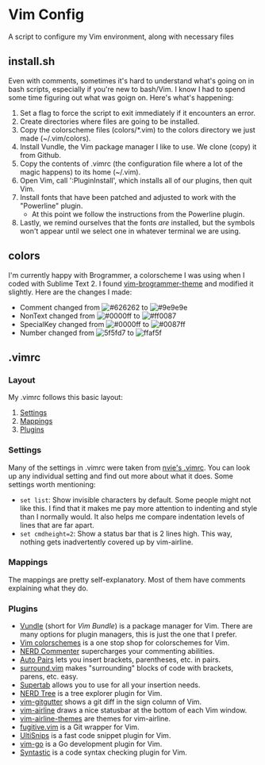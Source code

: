 # Vim Config
A script to configure my Vim environment, along with necessary files

## install.sh
Even with comments, sometimes it's hard to understand what's going on in bash
scripts, especially if you're new to bash/Vim. I know I had to spend some time figuring
out what was goign on. Here's what's happening:

1. Set a flag to force the script to exit immediately if it encounters an error.
2. Create directories where files are going to be installed.
3. Copy the colorscheme files (colors/\*.vim) to the colors directory we just made (~/.vim/colors).
4. Install Vundle, the Vim package manager I like to use. We clone (copy) it from Github.
5. Copy the contents of .vimrc (the configuration file where a lot of the magic happens) to its home (~/.vim).
6. Open Vim, call ':PluginInstall', which installs all of our plugins, then quit Vim.
7. Install fonts that have been patched and adjusted to work with the "Powerline" plugin.
   + At this point we follow the instructions from the Powerline plugin.
8. Lastly, we remind ourselves that the fonts _are_ installed, but the symbols won't appear until
	we select one in whatever terminal we are using.

## colors
I'm currently happy with Brogrammer, a colorscheme I was using when I coded with Sublime
Text 2. I found [vim-brogrammer-theme] and modified it slightly. Here are the changes I made:
+ Comment changed from ![#626262][comment-original] to ![#9e9e9e][comment-new]
+ NonText changed from ![#0000ff][nontext-original] to ![#ff0087][nontext-new]
+ SpecialKey changed from ![#0000ff][specialkey-original] to ![#0087ff][specialkey-new]
+ Number changed from ![5f5fd7][number-original] to ![ffaf5f][number-new]

[vim-brogrammer-theme]: https://github.com/marciomazza/vim-brogrammer-theme
[comment-original]: https://placehold.it/15/626262/000000?text=+ "#626262"
[comment-new]: https://placehold.it/15/9e9e9e/000000?text=+ "#9e9e9e"
[nontext-original]: https://placehold.it/15/0000ff/000000?text=+ "#0000ff"
[nontext-new]: https://placehold.it/15/ff0087/000000?text=+ "#ff0087"
[specialkey-original]: https://placehold.it/15/0000ff/000000?text=+ "#0000ff"
[specialkey-new]: https://placehold.it/15/0087ff/000000?text=+ "#0087ff"
[number-original]: https://placehold.it/15/5f5fd7/?text=+ "#5f5fd7"
[number-new]: https://placehold.it/15/ffaf5f/?text=+ "#ffaf5f"

## .vimrc
### Layout
My .vimrc follows this basic layout:
1. [Settings](https://github.com/jkclark/Vim-Setup/blob/master/.vimrc#L8)
2. [Mappings](https://github.com/jkclark/Vim-Setup/blob/master/.vimrc#L102)
3. [Plugins](https://github.com/jkclark/Vim-Setup/blob/master/.vimrc#L136)

### Settings
Many of the settings in .vimrc were taken from [nvie's .vimrc](https://github.com/nvie/vimrc/blob/master/vimrc).
You can look up any individual setting and find out more about what it does. Some settings worth mentioning:
+ `set list`: Show invisible characters by default. Some people might not like this. I find that it makes me
pay more attention to indenting and style than I normally would. It also helps me compare indentation levels
of lines that are far apart.
+ `set cmdheight=2`: Show a status bar that is 2 lines high. This way, nothing gets inadvertently covered up
by vim-airline.

### Mappings
The mappings are pretty self-explanatory. Most of them have comments explaining what they do.

### Plugins
+ [Vundle][Vundle] (short for _Vim Bundle_) is a package manager for Vim. There are many options for plugin managers, this is
just the one that I prefer.
+ [Vim colorschemes][Vim colorschemes] is a one stop shop for colorschemes for Vim.
+ [NERD Commenter][NERD Commenter] supercharges your commenting abilities.
+ [Auto Pairs][Auto Pairs] lets you insert brackets, parentheses, etc. in pairs.
+ [surround.vim][Surround.vim] makes "surrounding" blocks of code with brackets, parens, etc. easy.
+ [Supertab][Supertab] allows you to use <Tab> for all your insertion needs.
+ [NERD Tree][NERD Tree] is a tree explorer plugin for Vim.
+ [vim-gitgutter][vim-gitgutter] shows a git diff in the sign column of Vim.
+ [vim-airline][vim-airline] draws a nice statusbar at the bottom of each Vim window.
+ [vim-airline-themes][vim-airline-themes] are themes for vim-airline.
+ [fugitive.vim][fugitive.vim] is a Git wrapper for Vim.
+ [UltiSnips][UltiSnips] is a fast code snippet plugin for Vim.
+ [vim-go][vim-go] is a Go development plugin for Vim.
+ [Syntastic][Syntastic] is a code syntax checking plugin for Vim.

[Vundle]: https://github.com/VundleVim/Vundle.vim
[Vim colorschemes]: https://github.com/flazz/vim-colorschemes
[NERD Commenter]: https://github.com/scrooloose/nerdcommenter
[Auto Pairs]: https://github.com/jiangmiao/auto-pairs
[surround.vim]: https://github.com/tpope/vim-surround
[Supertab]: https://github.com/ervandew/supertab
[NERD Tree]: https://github.com/scrooloose/nerdtree
[vim-gitgutter]: https://github.com/airblade/vim-gitgutter
[vim-airline]: https://github.com/vim-airline/vim-airline
[vim-airline-themes]: https://github.com/vim-airline/vim-airline-themes
[fugitive.vim]: https://github.com/tpope/vim-fugitive
[UltiSnips]: https://github.com/SirVer/ultisnips
[vim-go]: https://github.com/fatih/vim-go
[Syntastic]: https://github.com/vim-syntastic/syntastic
